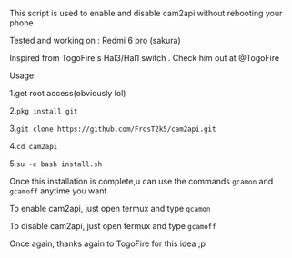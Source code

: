 This script is used to enable and disable cam2api without rebooting your phone

Tested and working on : Redmi 6 pro (sakura)

Inspired from TogoFire's Hal3/Hal1 switch . Check him out at @TogoFire

Usage:

1.get root access(obviously lol)

2.```pkg install git```

3.```git clone https://github.com/FrosT2k5/cam2api.git```

4.```cd cam2api```

5.```su -c bash install.sh```


Once this installation is complete,u can use the commands ```gcamon``` and ```gcamoff``` anytime you want

To enable cam2api, just open termux and type
```gcamon```

To disable cam2api, just open termux and type
```gcamoff```

Once again, thanks again to TogoFire for this idea ;p
